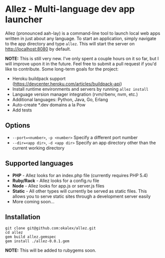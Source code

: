 # Allez - Multi-language dev app launcher

Allez (pronounced aah-lay) is a command-line tool to launch local web apps
written in just about any language. To start an application, simply navigate 
to the app directory and type `allez`. This will start the server on 
[http://localhost:8080](http://localhost:80) by default.

**NOTE:** This is still very new. I've only spent a couple hours on it so far, 
but I will improve upon it in the future. Feel free to submit a pull request 
if you'd like to contribute. Some long-term goals for the project:

* Heroku buildpack support (https://devcenter.heroku.com/articles/buildpack-api)
* Install runtime environments and servers by running `allez install`
* Language version manager integration (rvm/rbenv, nvm, etc.)
* Additional languages: Python, Java, Go, Erlang
* Auto-create *.dev domains a la Pow
* Add tests

## Options

* `--port=<number>`, `-p <number>` Specify a different port number
* `--dir=<app dir>`, `-d <app dir>` Specify an app directory other than the current working directory

## Supported languages

* **PHP** - Allez looks for an index.php file (currently requires PHP 5.4)
* **Ruby/Rack** - Allez looks for a config.ru file
* **Node** - Allez looks for app.js or server.js files
* **Static** - All other types will currently be served as static files. This allows you to serve static
  sites through a development server easily
* More coming soon…

## Installation

```
git clone git@github.com:okalex/allez.git
cd allez
gem build allez.gemspec
gem install ./allez-0.0.1.gem
```

**NOTE:** This will be added to rubygems soon.
